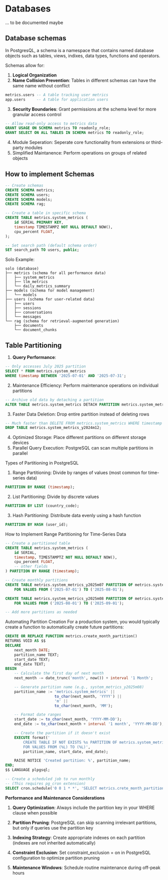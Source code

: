 # Databases
... to be documented maybe

## Database schemas
In PostgresQL, a schema is a namespace that contains named database objects such as tables, views, indixes, data types, functions and operators.

Schemas allow for:
1. **Logical Organization**
2. **Name Collision Prevention**: Tables in different schemas can have the same name without conflict

``` SQL
metrics.users -- A table tracking user metrics
app.users     -- A table for application users
```
3. **Security Boundaries**: Grant permissions at the schema level for more granular access control
```SQL
-- Allow read-only access to metrics data
GRANT USAGE ON SCHEMA metrics TO readonly_role;
GRANT SELECT ON ALL TABLES IN SCHEMA metrics TO readonly_role;
```
4. Module Seperation: Seperate core functionality from extensions or third-party modules
5. Simplified Maintanence: Perform operations on groups of related objects

## How to implement Schemas
```SQL
-- Create schemas
CREATE SCHEMA metrics;
CREATE SCHEMA users;
CREATE SCHEMA models;
CREATE SCHEMA rag;

-- Create a table in specific schema
CREATE TABLE metrics.system_metrics (
    id SERIAL PRIMARY KEY,
    timestamp TIMESTAMPZ NOT NULL DEFAULT NOW(),
    cpu_percent FLOAT,
);

-- Set search path (default schema order)
SET search_path TO users, public;
```

Solo Example:
```Text
solo (database)
├── metrics (schema for all performance data)
│   ├── system_metrics
│   ├── llm_metrics
│   └── daily_metrics_summary
├── models (schema for model management)
│   └── models
├── users (schema for user-related data)
│   ├── users
│   ├── sessions
│   ├── conversations
│   └── messages
└── rag (schema for retrieval-augmented generation)
    ├── documents
    └── document_chunks
```

## Table Partitioning
1. **Query Performance**:
```SQL
-- Only accesses July 2025 partition
SELECT * FROM metrics.system_metrics
WHERE timestamp BETWEEN '2025-07-01' AND '2025-07-31';
```
2. Maintenance Efficiency: Perform maintenance operations on individual partitions
```SQL
-- Archive old data by detaching a partition
ALTER TABLE metrics.system_metrics DETACH PARTITION metrics.system_metrics_y2025m01;
```
3. Faster Data Deletion: Drop entire partition instead of deleting rows
``` SQL
-- Much faster than DELETE FROM metrics.system_metrics WHERE timestamp < '2025-01-01'
DROP TABLE metrics.system_metrics_y2024m12;
```
4. Optimized Storage: Place different partitions on different storage devices
5. Parallel Query Execution: PostgreSQL can scan multiple partitions in parallel

Types of Partitioning in PostgreSQL
1. Range Partitioning: Divide by ranges of values (most common for time-series data)
``` SQL
PARTITION BY RANGE (timestamp);
```
2. List Partitioning: Divide by discrete values
```SQL
PARTITION BY LIST (country_code);
```
3. Hash Partitioning: Distribute data evenly using a hash function
```SQL
PARTITION BY HASH (user_id);
```

How to Implement Range Partitioning for Time-Series Data
``` SQL
-- Create a partitioned table
CREATE TABLE metrics.system_metrics (
    id SERIAL,
    timestamp, TIMESTAMPTZ NOT NULL DEFAULT NOW(),
    cpu_percent FLOAT,
    -- other fields
) PARTITION BY RANGE (timestamp);

-- Create monthly partitions
CREATE TABLE metrics.system_metrics_y2025m07 PARTITION OF metrics.system_metrics
    FOR VALUES FROM ('2025-07-01') TO ('2025-08-01');

CREATE TABLE metrics.system_metrics_y2025m08 PARTITION OF metrics.system_metrics
    FOR VALUES FROM ('2025-08-01') TO ('2025-09-01');

-- Add more partitions as needed
```

Automating Partition Creation
For a production system, you would typically create a function to automatically create future partitions:
``` SQL
CREATE OR REPLACE FUNCTION metrics.create_month_partition()
RETURNS VOID AS $$
DECLARE
    next_month DATE;
    partition_name TEXT;
    start_date TEXT;
    end_date TEXT;
BEGIN
    -- Calculate the first day of next month
    next_month -= date_trunc('month', now()) + interval '1 Month';

    -- Generate partition name (e.g., system_metrics_y2025m08)
    partition_name := 'metrics.system_metrics' ||
                      to_char(next_month, 'YYYY') ||
                      'm' ||
                      to_char(next_month, 'MM');

    -- Format date ranges
    start_date := to_char(next_month, 'YYYY-MM-DD');
    end_date := to_char(next_month + interval '1 month', 'YYYY-MM-DD');

    -- Create the partition if it doesn't exist
    EXECUTE format('
        CREATE TABLE IF NOT EXISTS %s PARTITION OF metrics.system_metrics
        FOR VALUES FROM (%L) TO (%L)',
        partition_name, start_date, end_date);

    RAISE NOTICE 'Created partition: %', partition_name;
END;
$$ LANGUAGE plpgsql;

-- Create a scheduled job to run monthly
-- (This requires pg_cron extension)
SELECT cron.schedule('0 0 1 * *', 'SELECT metrics.crete_month_partition()');
```

**Performance and Maintenance Considerations**
1. **Query Optimization**: Always include the partition key in your WHERE clause when possible

2. **Partition Pruning**: PostgreSQL can skip scanning irrelevant partitions, but only if queries use the partition key

3. **Indexing Strategy**: Create appropriate indexes on each partition (indexes are not inherited automatically)

4. **Constraint Exclusion**: Set constraint_exclusion = on in PostgreSQL configuration to optimize partition pruning

5. **Maintenance Windows**: Schedule routine maintenance during off-peak hours
